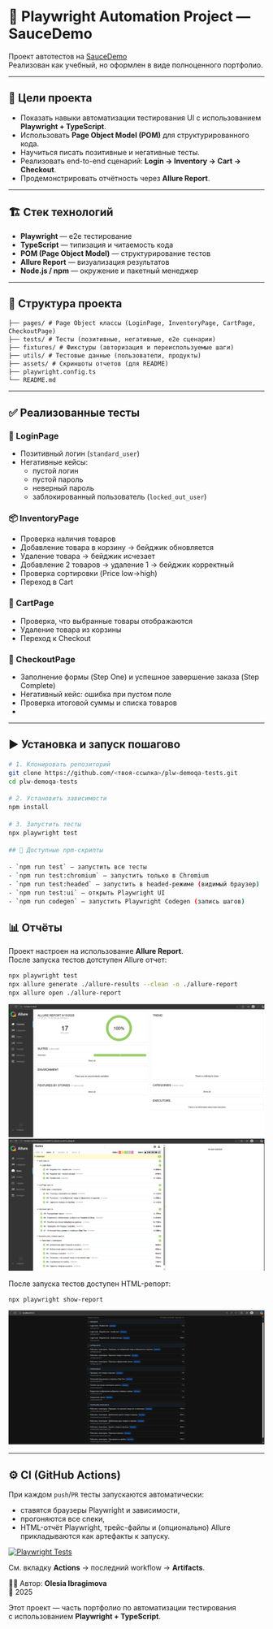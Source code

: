 # 🧪 Playwright Automation Project — SauceDemo

Проект автотестов на [SauceDemo](https://www.saucedemo.com/)  
Реализован как учебный, но оформлен в виде полноценного портфолио.

---

## 🎯 Цели проекта

- Показать навыки автоматизации тестирования UI с использованием **Playwright + TypeScript**.
- Использовать **Page Object Model (POM)** для структурированного кода.
- Научиться писать позитивные и негативные тесты.
- Реализовать end-to-end сценарий: **Login → Inventory → Cart → Checkout**.
- Продемонстрировать отчётность через **Allure Report**.

---

## 🏗 Стек технологий

- **Playwright** — e2e тестирование
- **TypeScript** — типизация и читаемость кода
- **POM (Page Object Model)** — структурирование тестов
- **Allure Report** — визуализация результатов
- **Node.js / npm** — окружение и пакетный менеджер

---

## 📂 Структура проекта

```
├── pages/ # Page Object классы (LoginPage, InventoryPage, CartPage, CheckoutPage)
├── tests/ # Тесты (позитивные, негативные, e2e сценарии)
├── fixtures/ # Фикстуры (авторизация и переиспользуемые шаги)
├── utils/ # Тестовые данные (пользователи, продукты)
├── assets/ # Скриншоты отчетов (для README)
├── playwright.config.ts
└── README.md
```

---

## ✅ Реализованные тесты

### 🔐 LoginPage

- Позитивный логин (`standard_user`)
- Негативные кейсы:
  - пустой логин
  - пустой пароль
  - неверный пароль
  - заблокированный пользователь (`locked_out_user`)

### 📦 InventoryPage

- Проверка наличия товаров
- Добавление товара в корзину → бейджик обновляется
- Удаление товара → бейджик исчезает
- Добавление 2 товаров → удаление 1 → бейджик корректный
- Проверка сортировки (Price low→high)
- Переход в Cart

### 🛒 CartPage

- Проверка, что выбранные товары отображаются
- Удаление товара из корзины
- Переход к Checkout

### 📝 CheckoutPage

- Заполнение формы (Step One) и успешное завершение заказа (Step Complete)
- Негативный кейс: ошибка при пустом поле
- Проверка итоговой суммы и списка товаров
- 

---

## ▶️ Установка и запуск пошагово

```bash
# 1. Клонировать репозиторий
git clone https://github.com/<твоя-ссылка>/plw-demoqa-tests.git
cd plw-demoqa-tests

# 2. Установить зависимости
npm install

# 3. Запустить тесты
npx playwright test

## 📜 Доступные npm-скрипты

- `npm run test` — запустить все тесты
- `npm run test:chromium` — запустить только в Chromium
- `npm run test:headed` — запустить в headed-режиме (видимый браузер)
- `npm run test:ui` — открыть Playwright UI
- `npm run codegen` — запустить Playwright Codegen (запись шагов)
```

## 📊 Отчёты

Проект настроен на использование **Allure Report**.  
После запуска тестов дотступен Allure отчет:

``` bash
npx playwright test
npx allure generate ./allure-results --clean -o ./allure-report
npx allure open ./allure-report
```
![Playwright Report](./assets/Report-Allure.png)
![Playwright Report](./assets/Report-Allure-part-2.png)


После запуска тестов доступен HTML-репорт:
```bash
npx playwright show-report
```
![Playwright Report](./assets/Report-HTML.png)

---

## ⚙️ CI (GitHub Actions)

При каждом `push`/`PR` тесты запускаются автоматически:
- ставятся браузеры Playwright и зависимости,
- прогоняются все спеки,
- HTML-отчёт Playwright, трейс-файлы и (опционально) Allure прикладываются как артефакты к запуску.

[![Playwright Tests](https://github.com/MaksiLes/playwright-SAUSEDEMO-tests/actions/workflows/tests.yml/badge.svg)](https://github.com/MaksiLes/playwright-SAUSEDEMO-tests/actions/workflows/tests.yml)

См. вкладку **Actions** → последний workflow → **Artifacts**.

👩‍💻 Автор: **Olesia Ibragimova**  
📅 2025  

Этот проект — часть портфолио по автоматизации тестирования  
с использованием **Playwright + TypeScript**.